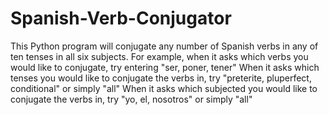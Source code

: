 # Spanish-Verb-Conjugator
This Python program will conjugate any number of Spanish verbs in any of ten tenses in all six subjects.
For example, when it asks which verbs you would like to conjugate, try entering "ser, poner, tener"
When it asks which tenses you would like to conjugate the verbs in, try "preterite, pluperfect, conditional" or simply "all"
When it asks which subjected you would like to conjugate the verbs in, try "yo, el, nosotros" or simply "all"
